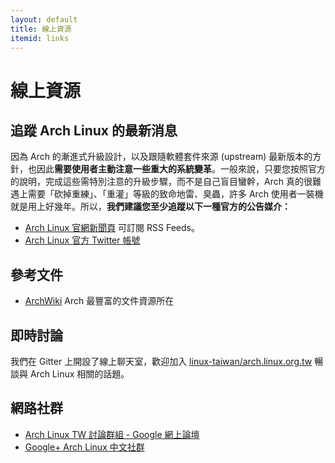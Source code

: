 ```yaml
---
layout: default
title: 線上資源
itemid: links
---
```


# 線上資源

## 追蹤 Arch Linux 的最新消息

因為 Arch 的漸進式升級設計，以及跟隨軟體套件來源 (upstream) 最新版本的方針，也因此**需要使用者主動注意一些重大的系統變革**。一般來說，只要您按照官方的說明，完成這些需特別注意的升級步驟，而不是自己盲目蠻幹，Arch 真的很難遇上需要「砍掉重練」、「重灌」等級的致命地雷、臭蟲，許多 Arch 使用者一裝機就是用上好幾年。所以，**我們建議您至少追蹤以下一種官方的公告媒介：**

* [Arch Linux 官網新聞頁](https://www.archlinux.org/news/) 可訂閱 RSS Feeds。
* [Arch Linux 官方 Twitter 帳號](https://twitter.com/archlinux)

## 參考文件

* [ArchWiki](https://wiki.archlinux.org/) Arch 最豐富的文件資源所在

## 即時討論

我們在 Gitter 上開設了線上聊天室，歡迎加入 [linux-taiwan/arch.linux.org.tw](https://gitter.im/linux-taiwan/arch.linux.org.tw) 暢談與 Arch Linux 相關的話題。

## 網路社群

* [Arch Linux TW 討論群組 - Google 網上論壇](https://groups.google.com/forum/#!forum/archlinux-tw-general)
* [Google+ Arch Linux 中文社群](https://plus.google.com/u/0/communities/101238863048851764297)

